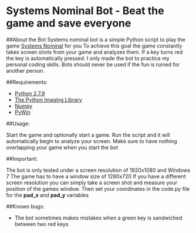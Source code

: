 Systems Nominal Bot - Beat the game and save everyone
=================================

##About the Bot
Systems nominal bot is a simple Python script to play the game [Systems Nominal](http://www.nerdcubed.co.uk/games/) for you
To achieve this goal the game constantly takes screen shots from your game and analyzes them.
If a key turns red the key is automatically pressed.
I only made the bot to practice my personal coding skills. 
Bots should never be used if the fun is ruined for another person.

##Requirements:

* [Python 2.7.9](https://www.python.org/)
* [The Python Imaging Library](http://www.pythonware.com/products/pil/)
* [Numpy](http://numpy.scipy.org/)
* [PyWin](http://sourceforge.net/projects/pywin32/)

##Usage:

Start the game and optionally start a game.
Run the script and it will automatically begin to analyze your screen.
Make sure to have nothing overlapping your game when you start the bot

##Important:

The bot is only tested under a screen resolution of 1920x1080 and Windows 7
The game has to have a window size of 1280x720
If you have a different screen resolution you can simply take a screen shot 
and measure your position of the games window.
Then set your coordinates in the code.py file for the **pad_x** 
and **pad_y** variables

##Known bugs:

* The bot sometimes makes mistakes when a green key is sandwiched between two red keys

